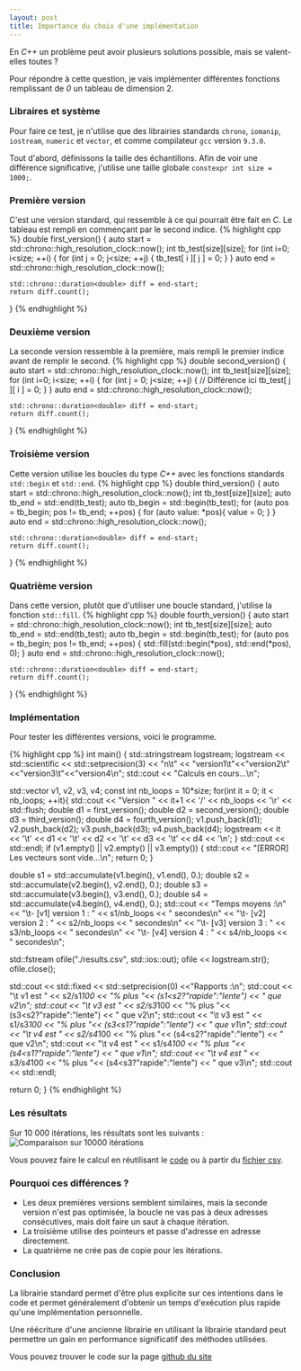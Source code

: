 ```yaml
---
layout: post
title: Importance du choix d'une implémentation
---
```

En *C++* un problème peut avoir plusieurs solutions possible, mais se valent-elles toutes ?

Pour répondre à cette question, je vais implémenter différentes fonctions remplissant de *0* un tableau de dimension 2.

### Libraires et système
Pour faire ce test, je n'utilise que des librairies standards `chrono`, `iomanip`, `iostream`, `numeric` et `vector`, et comme compilateur `gcc` version `9.3.0`.

Tout d'abord, définissons la taille des échantillons. 
Afin de voir une différence significative, j'utilise une taille globale `constexpr int size = 1000;`.

### Première version
C'est une version standard, qui ressemble à ce qui pourrait être fait en *C*.
Le tableau est rempli en commençant par le second indice.
{% highlight cpp %}
double first_version()
{
	auto start = std::chrono::high_resolution_clock::now();
	int tb_test[size][size];
	for (int i=0; i<size; ++i) {
		for (int j = 0; j<size; ++j) {
			tb_test[ i ][ j ] = 0;
		}
	}
	auto end = std::chrono::high_resolution_clock::now();

	std::chrono::duration<double> diff = end-start;
	return diff.count();
}
{% endhighlight %}

### Deuxième version
La seconde version ressemble à la première, mais rempli le premier indice avant de remplir le second.
{% highlight cpp %}
double second_version()
{
	auto start = std::chrono::high_resolution_clock::now();
	int tb_test[size][size];
	for (int i=0; i<size; ++i) {
		for (int j = 0; j<size; ++j) {
		// Différence ici
		tb_test[ j ][ i ] = 0;
		}
	}
	auto end = std::chrono::high_resolution_clock::now();

	std::chrono::duration<double> diff = end-start;
	return diff.count();
}
{% endhighlight %}

### Troisième version
Cette version utilise les boucles du type *C++* avec les fonctions standards `std::begin` et `std::end`.
{% highlight cpp %}
double third_version()
{
	auto start = std::chrono::high_resolution_clock::now();
	int tb_test[size][size];
	auto tb_end = std::end(tb_test);
	auto tb_begin = std::begin(tb_test);
	for (auto pos = tb_begin; pos != tb_end; ++pos) {
		for (auto value: *pos){
			value = 0;
		}
	}
	auto end = std::chrono::high_resolution_clock::now();

	std::chrono::duration<double> diff = end-start;
	return diff.count();
}
{% endhighlight %}

### Quatrième version
Dans cette version, plutôt que d'utiliser une boucle standard, j'utilise la fonction `std::fill`.
{% highlight cpp %}
double fourth_version()
{
	auto start = std::chrono::high_resolution_clock::now();
	int tb_test[size][size];
	auto tb_end = std::end(tb_test);
	auto tb_begin = std::begin(tb_test);
	for (auto pos = tb_begin; pos != tb_end; ++pos) {
		std::fill(std::begin(*pos), std::end(*pos), 0);
	}
	auto end = std::chrono::high_resolution_clock::now();

	std::chrono::duration<double> diff = end-start;
	return diff.count();
}
{% endhighlight %}

### Implémentation
Pour tester les différentes versions, voici le programme.

{% highlight cpp %}
int main()
{
  std::stringstream logstream;
  logstream << std::scientific
	    << std::setprecision(3)
	    << "n\t" << "version1\t"<<"version2\t"<<"version3\t"<<"version4\n";
  std::cout << "Calculs en cours...\n";

  std::vector<double> v1, v2, v3, v4;
  const int nb_loops = 10*size;
  for(int it = 0; it < nb_loops; ++it){
    std::cout << "Version " << it+1 << '/' << nb_loops << '\r' << std::flush;
    double d1 = first_version();
    double d2 = second_version();
    double d3 = third_version();
    double d4 = fourth_version();
    v1.push_back(d1);
    v2.push_back(d2);
    v3.push_back(d3);
    v4.push_back(d4);
    logstream << it << '\t'
	      << d1 << '\t'
	      << d2 << '\t'
	      << d3 << '\t'
	      << d4 << '\n';
  }
  std::cout << std::endl;
  if (v1.empty() || v2.empty() || v3.empty()) {
    std::cout << "[ERROR] Les vecteurs sont vide...\n";
    return 0;
  }
  
  double s1 = std::accumulate(v1.begin(), v1.end(), 0.);
  double s2 = std::accumulate(v2.begin(), v2.end(), 0.);
  double s3 = std::accumulate(v3.begin(), v3.end(), 0.);
  double s4 = std::accumulate(v4.begin(), v4.end(), 0.);
  std::cout << "Temps moyens :\n"
	    << "\t- [v1] version 1 : " << s1/nb_loops << " secondes\n"
	    << "\t- [v2] version 2 : " << s2/nb_loops << " secondes\n"
	    << "\t- [v3] version 3 : " << s3/nb_loops << " secondes\n"
	    << "\t- [v4] version 4 : " << s4/nb_loops << " secondes\n";

  std::fstream ofile("./results.csv", std::ios::out);
  ofile << logstream.str();
  ofile.close();
  
  std::cout << std::fixed << std::setprecision(0) <<"Rapports :\n";
  std::cout << "\t v1 est " << s2/s1*100 << "% plus "<< (s1<s2?"rapide":"lente") << " que v2\n";
  std::cout << "\t v3 est " << s2/s3*100 << "% plus "<< (s3<s2?"rapide":"lente") << " que v2\n";
  std::cout << "\t v3 est " << s1/s3*100 << "% plus "<< (s3<s1?"rapide":"lente") << " que v1\n";
  std::cout << "\t v4 est " << s2/s4*100 << "% plus "<< (s4<s2?"rapide":"lente") << " que v2\n";
  std::cout << "\t v4 est " << s1/s4*100 << "% plus "<< (s4<s1?"rapide":"lente") << " que v1\n";
  std::cout << "\t v4 est " << s3/s4*100 << "% plus "<< (s4<s3?"rapide":"lente") << " que v3\n";
  std::cout << std::endl;
    
  return 0;
}
{% endhighlight %}

### Les résultats
Sur 10 000 itérations, les résultats sont les suivants :
![Comparaison sur 10000 itérations]({{site.url}}/examples/CPP/2021-06_fill_comparison/comp_10000.png "Premier test")

Vous pouvez faire le calcul en réutilisant le [code]({{site.git_origin}}/examples/CPP/2021-06_fill_comparison/) ou à partir du [fichier csv]({{site.git_origin}}/exemples/CPP/2021-06_fill_comparison/results.csv).

### Pourquoi ces différences ?
* Les deux premières versions semblent similaires, mais la seconde version n'est pas optimisée, la boucle ne vas pas à deux adresses consécutives, mais doit faire un saut à chaque itération.
* La troisième utilise des pointeurs et passe d'adresse en adresse directement.
* La quatrième ne crée pas de copie pour les itérations.

### Conclusion

La librairie standard permet d'être plus explicite sur ces intentions dans le code et permet généralement d'obtenir un temps d'exécution plus rapide qu'une implémentation personnelle.

Une réécriture d'une ancienne librairie en utilisant la librairie standard peut permettre un gain en performance significatif des méthodes utilisées.

Vous pouvez trouver le code sur la page [github du site]({{site.git_origin}}/examples/CPP/2021-06_fill_comparison/)
